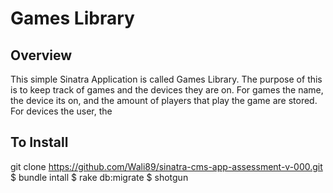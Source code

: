 # Games Library

## Overview

This simple Sinatra Application is called Games Library. The purpose of this is to keep track of games and the devices they are on. For games the name, the device its on, and the amount of players that play the game are stored. For devices the user, the 

## To Install
git clone https://github.com/Wali89/sinatra-cms-app-assessment-v-000.git
$ bundle intall 
$ rake db:migrate
$ shotgun
